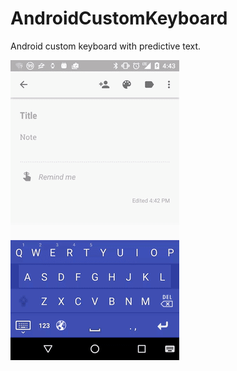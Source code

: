 # AndroidCustomKeyboard

Android custom keyboard with predictive text.

![Animated Gif](keyboard.gif)
